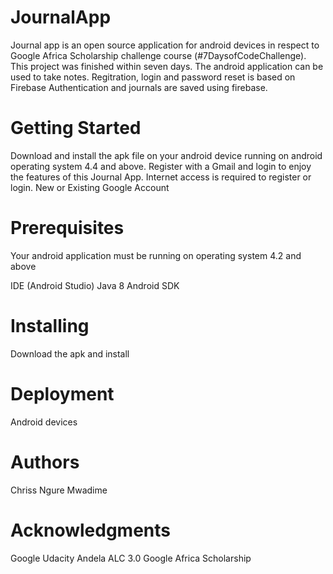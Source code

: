 # JournalApp
Journal app is an open source application for android devices in respect to Google Africa Scholarship challenge course (#7DaysofCodeChallenge). This project was finished within seven days. The android application can be used to take notes. Regitration, login and password reset is based on Firebase Authentication and journals are saved using firebase.

# Getting Started
Download and install the apk file on your android device running on android operating system 4.4 and above.
Register with a Gmail and login to enjoy the features of this Journal App.
Internet access is required to register or login.
New or Existing Google Account

# Prerequisites
Your android application must be running on operating system 4.2 and above

IDE (Android Studio)
Java 8
Android SDK

# Installing
Download the apk and install

# Deployment
Android devices

# Authors
Chriss Ngure Mwadime

# Acknowledgments
Google
Udacity
Andela
ALC 3.0
Google Africa Scholarship
